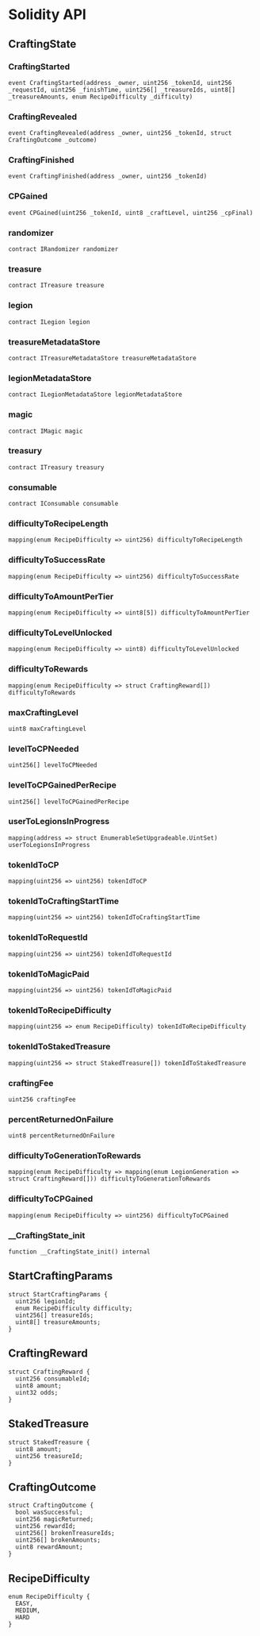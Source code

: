 # Solidity API

## CraftingState

### CraftingStarted

```solidity
event CraftingStarted(address _owner, uint256 _tokenId, uint256 _requestId, uint256 _finishTime, uint256[] _treasureIds, uint8[] _treasureAmounts, enum RecipeDifficulty _difficulty)
```

### CraftingRevealed

```solidity
event CraftingRevealed(address _owner, uint256 _tokenId, struct CraftingOutcome _outcome)
```

### CraftingFinished

```solidity
event CraftingFinished(address _owner, uint256 _tokenId)
```

### CPGained

```solidity
event CPGained(uint256 _tokenId, uint8 _craftLevel, uint256 _cpFinal)
```

### randomizer

```solidity
contract IRandomizer randomizer
```

### treasure

```solidity
contract ITreasure treasure
```

### legion

```solidity
contract ILegion legion
```

### treasureMetadataStore

```solidity
contract ITreasureMetadataStore treasureMetadataStore
```

### legionMetadataStore

```solidity
contract ILegionMetadataStore legionMetadataStore
```

### magic

```solidity
contract IMagic magic
```

### treasury

```solidity
contract ITreasury treasury
```

### consumable

```solidity
contract IConsumable consumable
```

### difficultyToRecipeLength

```solidity
mapping(enum RecipeDifficulty => uint256) difficultyToRecipeLength
```

### difficultyToSuccessRate

```solidity
mapping(enum RecipeDifficulty => uint256) difficultyToSuccessRate
```

### difficultyToAmountPerTier

```solidity
mapping(enum RecipeDifficulty => uint8[5]) difficultyToAmountPerTier
```

### difficultyToLevelUnlocked

```solidity
mapping(enum RecipeDifficulty => uint8) difficultyToLevelUnlocked
```

### difficultyToRewards

```solidity
mapping(enum RecipeDifficulty => struct CraftingReward[]) difficultyToRewards
```

### maxCraftingLevel

```solidity
uint8 maxCraftingLevel
```

### levelToCPNeeded

```solidity
uint256[] levelToCPNeeded
```

### levelToCPGainedPerRecipe

```solidity
uint256[] levelToCPGainedPerRecipe
```

### userToLegionsInProgress

```solidity
mapping(address => struct EnumerableSetUpgradeable.UintSet) userToLegionsInProgress
```

### tokenIdToCP

```solidity
mapping(uint256 => uint256) tokenIdToCP
```

### tokenIdToCraftingStartTime

```solidity
mapping(uint256 => uint256) tokenIdToCraftingStartTime
```

### tokenIdToRequestId

```solidity
mapping(uint256 => uint256) tokenIdToRequestId
```

### tokenIdToMagicPaid

```solidity
mapping(uint256 => uint256) tokenIdToMagicPaid
```

### tokenIdToRecipeDifficulty

```solidity
mapping(uint256 => enum RecipeDifficulty) tokenIdToRecipeDifficulty
```

### tokenIdToStakedTreasure

```solidity
mapping(uint256 => struct StakedTreasure[]) tokenIdToStakedTreasure
```

### craftingFee

```solidity
uint256 craftingFee
```

### percentReturnedOnFailure

```solidity
uint8 percentReturnedOnFailure
```

### difficultyToGenerationToRewards

```solidity
mapping(enum RecipeDifficulty => mapping(enum LegionGeneration => struct CraftingReward[])) difficultyToGenerationToRewards
```

### difficultyToCPGained

```solidity
mapping(enum RecipeDifficulty => uint256) difficultyToCPGained
```

### __CraftingState_init

```solidity
function __CraftingState_init() internal
```

## StartCraftingParams

```solidity
struct StartCraftingParams {
  uint256 legionId;
  enum RecipeDifficulty difficulty;
  uint256[] treasureIds;
  uint8[] treasureAmounts;
}
```

## CraftingReward

```solidity
struct CraftingReward {
  uint256 consumableId;
  uint8 amount;
  uint32 odds;
}
```

## StakedTreasure

```solidity
struct StakedTreasure {
  uint8 amount;
  uint256 treasureId;
}
```

## CraftingOutcome

```solidity
struct CraftingOutcome {
  bool wasSuccessful;
  uint256 magicReturned;
  uint256 rewardId;
  uint256[] brokenTreasureIds;
  uint256[] brokenAmounts;
  uint8 rewardAmount;
}
```

## RecipeDifficulty

```solidity
enum RecipeDifficulty {
  EASY,
  MEDIUM,
  HARD
}
```

